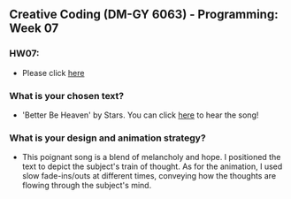 ## Creative Coding (DM-GY 6063) - Programming: Week 07

### HW07:
- Please click [here](https://lauren-tsao-dm-gy-6063-2024fall-b.github.io/HW07/)

### What is your chosen text?
- 'Better Be Heaven' by Stars. You can click [here](https://www.youtube.com/watch?v=y4DSOrUl9CA) to hear the song!

### What is your design and animation strategy?
- This poignant song is a blend of melancholy and hope. I positioned the text to depict the subject's train of thought. As for the animation, I used slow fade-ins/outs at different times, conveying how the thoughts are flowing through the subject's mind.